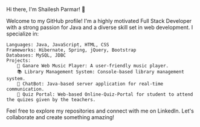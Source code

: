 Hi there, I'm Shailesh Parmar! 👋

Welcome to my GitHub profile! I'm a highly motivated Full Stack Developer with a strong passion for Java and a diverse skill set in web development. I specialize in:

    Languages: Java, JavaScript, HTML, CSS
    Frameworks: Hibernate, Spring, jQuery, Bootstrap
    Databases: MySQL, JDBC
    Projects:
        🎵 Ganare Web Music Player: A user-friendly music player.
        📚 Library Management System: Console-based library management system.
        🤖 ChatBot: Java-based server application for real-time communication.
        🤖 Quiz Portal: Web-based Online-Quiz-Portal for student to attend the quizes given by the teachers.
        

Feel free to explore my repositories and connect with me on LinkedIn. Let's collaborate and create something amazing!
